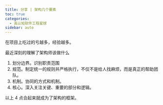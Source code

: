 ```yaml
---
title: 分享 | 架构几个要素
toc: true
categories: 
  - 高认知软件工程星球
sidebar: auto
---
```


在项目上吃过的亏越多，经验越多。

最近深刻的理解了架构师该做什么

1. 划分边界。识别职责范围
2. 规范。制定统一的规则并严格执行，不仅不是给人找麻烦，而是真正的帮助团队。
3. 机制。协同的方式和机制。
4. 核心。深入关注关键、重要的部分和逻辑。

以上 4 点合起来就成为了架构的框架。
